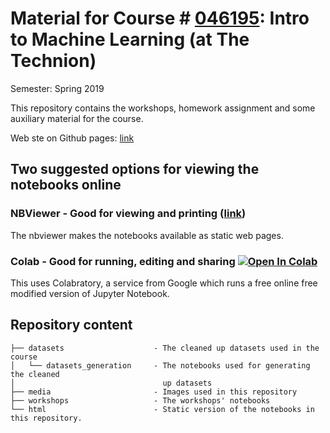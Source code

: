 # Material for Course # [046195](https://ug3.technion.ac.il/rishum/course?MK=46195&CATINFO=&SEM=201802): Intro to Machine Learning  (at The Technion)

Semester: Spring 2019

This repository contains the workshops, homework assignment and some auxiliary material for the course.

Web ste on Github pages: [link](https://technion046195.github.io/semester_2019_spring/)

## Two suggested options for viewing the notebooks online

### NBViewer - Good for viewing and printing ([link](https://nbviewer.jupyter.org/github/technion046195/semester_2019_spring/tree/master/))

The nbviewer makes the notebooks available as static web pages.

### Colab - Good for running, editing and sharing [![Open In Colab](https://colab.research.google.com/assets/colab-badge.svg)](https://colab.research.google.com/github/technion046195/semester_2019_spring/blob/master/)

This uses Colabratory, a service from Google which runs a free online free modified version of Jupyter Notebook.

## Repository content

``` text
├── datasets                    - The cleaned up datasets used in the course
│   └── datasets_generation     - The notebooks used for generating the cleaned
│                                 up datasets
├── media                       - Images used in this repository
├── workshops                   - The workshops' notebooks
└── html                        - Static version of the notebooks in this repository.
```